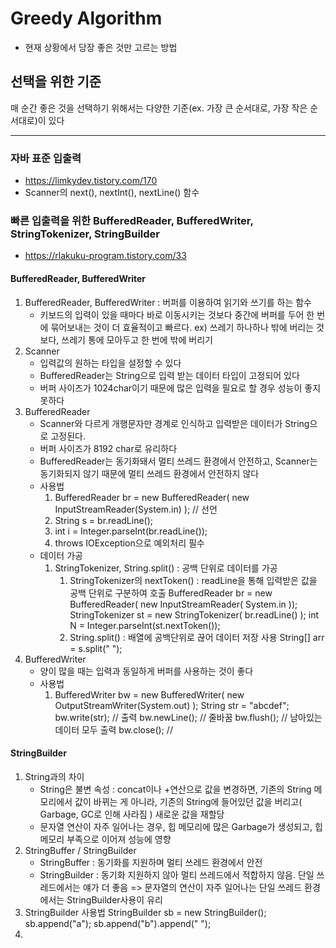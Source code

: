 # Greedy Algorithm
- 현재 상황에서 당장 좋은 것만 고르는 방법

## 선택을 위한 기준
매 순간 좋은 것을 선택하기 위해서는 다양한 기준(ex. 가장 큰 순서대로, 가장 작은 순서대로)이 있다

---
### 자바 표준 입출력
- https://limkydev.tistory.com/170
- Scanner의 next(), nextInt(), nextLine() 함수
### 빠른 입출력을 위한 BufferedReader, BufferedWriter, StringTokenizer, StringBuilder
- https://rlakuku-program.tistory.com/33
#### BufferedReader, BufferedWriter
1. BufferedReader, BufferedWriter : 버퍼를 이용하여 읽기와 쓰기를 하는 함수
   - 키보드의 입력이 있을 때마다 바로 이동시키는 것보다 중간에 버퍼를 두어 한 번에 묶어보내는 것이 더 효율적이고 빠르다.
     ex) 쓰레기 하나하나 밖에 버리는 것보다, 쓰레기 통에 모아두고 한 번에 밖에 버리기
2. Scanner
   - 입력값의 원하는 타입을 설정할 수 있다
   - BufferedReader는 String으로 입력 받는 데이터 타입이 고정되어 있다
   - 버퍼 사이즈가 1024char이기 때문에 많은 입력을 필요로 할 경우 성능이 좋지 못하다
3. BufferedReader 
   - Scanner와 다르게 개행문자만 경계로 인식하고 입력받은 데이터가 String으로 고정된다.
   - 버퍼 사이즈가 8192 char로 유리하다
   - BufferedReader는 동기화돼서 멀티 쓰레드 환경에서 안전하고, Scanner는 동기화되지 않기 때문에 멀티 쓰레드 환경에서 안전하지 않다
   - 사용법
     1. BufferedReader br = new BufferedReader( new InputStreamReader(System.in) ); // 선언
     2. String s = br.readLine();
     3. int i = Integer.parseInt(br.readLine());
     4. throws IOException으로 예외처리 필수
   - 데이터 가공
     1. StringTokenizer, String.split() : 공백 단위로 데이터를 가공
        1. StringTokenizer의 nextToken() : readLine을 통해 입력받은 값을 공백 단위로 구분하여 호출 
        BufferedReader br = new BufferedReader( new InputStreamReader( System.in ));
        StringTokenizer st = new StringTokenizer( br.readLine() );
        int N = Integer.parseInt(st.nextToken());
        2. String.split() : 배열에 공백단위로 끊어 데이터 저장 사용
        String[] arr = s.split(" ");
4. BufferedWriter
   - 양이 많을 때는 입력과 동일하게 버퍼를 사용하는 것이 좋다
   - 사용법
     1. BufferedWriter bw = new BufferedWriter( new OutputStreamWriter(System.out) );
        String str = "abcdef";
        bw.write(str); // 출력
        bw.newLine(); // 줄바꿈
        bw.flush(); // 남아있는 데이터 모두 출력
        bw.close(); //
#### StringBuilder
1. String과의 차이
   - String은 불변 속성 : concat이나 +연산으로 값을 변경하면, 기존의 String 메모리에서 값이 바뀌는 게 아니라,
     기존의 String에 들어있던 값을 버리고( Garbage, GC로 인해 사라짐 ) 새로운 값을 재할당
   - 문자열 연산이 자주 일어나는 경우, 힙 메모리에 많은 Garbage가 생성되고, 힙 메모리 부족으로 이어져 성능에 영향
2. StringBuffer / StringBuilder
   - StringBuffer : 동기화를 지원하며 멀티 쓰레드 환경에서 안전
   - StringBuilder : 동기화 지원하지 않아 멀티 쓰레드에서 적합하지 않음. 단일 쓰레드에서는 얘가 더 좋음
   => 문자열의 연산이 자주 일어나는 단일 쓰레드 환경에서는 StringBuilder사용이 유리
3. StringBuilder 사용법
    StringBuilder sb = new StringBuilder();
    sb.append("a");
    sb.append("b").append(" ");
4. 